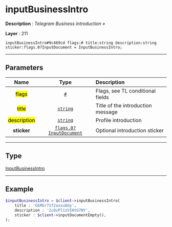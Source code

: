 # inputBusinessIntro

**Description** : *Telegram Business introduction &raquo;*

**Layer** : 211

```tl
inputBusinessIntro#9c469cd flags:# title:string description:string sticker:flags.0?InputDocument = InputBusinessIntro;
```

---

## Parameters

| Name | Type | Description |
| :---: | :---: | :--- |
| <mark>flags</mark> | [`#`](type/#) | Flags, see TL conditional fields |
| <mark>title</mark> | [`string`](type/string) | Title of the introduction message |
| <mark>description</mark> | [`string`](type/string) | Profile introduction |
| **sticker** | [`flags.0?InputDocument`](type/InputDocument) | Optional introduction sticker |

---

## Type

[InputBusinessIntro](type/InputBusinessIntro)

---

## Example

```php
$inputBusinessIntro = $client->inputBusinessIntro(
	title : 'GkMUr71f2asxu8dy',
	description : '2cQvPl1zVIHtG7NY',
	sticker : $client->inputDocumentEmpty(),
);
```